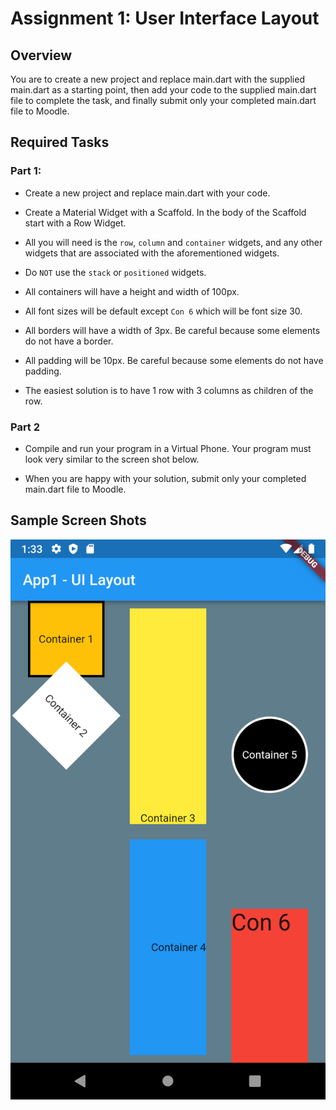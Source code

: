 # Assignment 1: User Interface Layout

## Overview
 
You are to create a new project and replace main.dart with the supplied main.dart as a starting point, then add your code to the supplied main.dart file to complete the task, and finally submit only your completed main.dart file to Moodle.

## Required Tasks

### Part 1:

- Create a new project and replace main.dart with your code.

- Create a Material Widget with a Scaffold. In the body of the Scaffold start with a Row Widget.

- All you will need is the `row`, `column` and `container` widgets, and any other widgets that are associated with the aforementioned widgets.
 
- Do `NOT` use the `stack` or `positioned` widgets.

- All containers will have a height and width of 100px.

- All font sizes will be default except `Con 6` which will be font size 30.

- All borders will have a width of 3px. Be careful because some elements do not have a border.

- All padding will be 10px. Be careful because some elements do not have padding.

- The easiest solution is to have 1 row with 3 columns as children of the row.

### Part 2

- Compile and run your program in a Virtual Phone. Your program must look very similar to the screen shot below.

- When you are happy with your solution, submit only your completed main.dart file to Moodle.


## Sample Screen Shots
 
![Finished App](./img/1.png)





